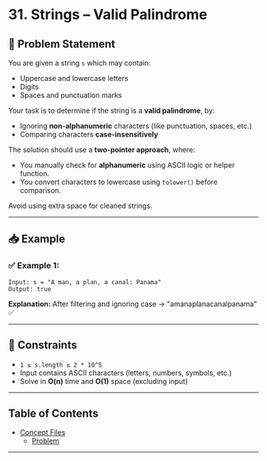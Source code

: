 # 31. Strings – Valid Palindrome

## 🧠 Problem Statement

You are given a string `s` which may contain:
- Uppercase and lowercase letters
- Digits
- Spaces and punctuation marks

Your task is to determine if the string is a **valid palindrome**, by:
- Ignoring **non-alphanumeric** characters (like punctuation, spaces, etc.)
- Comparing characters **case-insensitively**

The solution should use a **two-pointer approach**, where:
- You manually check for **alphanumeric** using ASCII logic or helper function.
- You convert characters to lowercase using `tolower()` before comparison.

Avoid using extra space for cleaned strings.

---

## 📥 Example

### ✅ Example 1:
```
Input: s = "A man, a plan, a canal: Panama"
Output: true
```
**Explanation:** After filtering and ignoring case → "amanaplanacanalpanama" ✅

---

## 📌 Constraints

- `1 ≤ s.length ≤ 2 * 10^5`
- Input contains ASCII characters (letters, numbers, symbols, etc.)
- Solve in **O(n)** time and **O(1)** space (excluding input)

---

## Table of Contents

- [Concept Files](#concept-files)
  - [Problem](/31_Strings_Valid_Palindrome/01.cpp)

---
